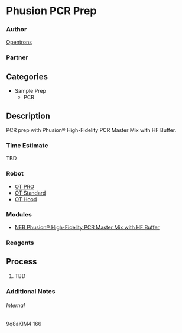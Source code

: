 # Phusion PCR Prep

### Author
[Opentrons](https://opentrons.com/)

### Partner

## Categories
* Sample Prep
	* PCR


## Description
PCR prep with Phusion® High-Fidelity PCR Master Mix with HF Buffer.

### Time Estimate
TBD

### Robot
* [OT PRO](https://opentrons.com/ot-one-pro)
* [OT Standard](https://opentrons.com/ot-one-standard)
* [OT Hood](https://opentrons.com/ot-one-hood)

### Modules
* [NEB Phusion® High-Fidelity PCR Master Mix with HF Buffer](https://www.neb.com/products/m0531-phusion-high-fidelity-pcr-master-mix-with-hf-buffer)
### Reagents

## Process
1. TBD


### Additional Notes


###### Internal
9q8aKlM4
166
